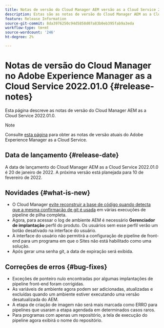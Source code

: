 ```yaml
---
title: Notas de versão do Cloud Manager AEM versão as a Cloud Service 2022.01.0
description: Estas são as notas de versão do Cloud Manager AEM as a Cloud Service versão 2022.01.0.
feature: Release Information
source-git-commit: 8da3976250c94d5858d07a83b0eb395fab9a3eda
workflow-type: tm+mt
source-wordcount: '246'
ht-degree: 2%

---
```



# Notas de versão do Cloud Manager no Adobe Experience Manager as a Cloud Service 2022.01.0 {#release-notes}

Esta página descreve as notas de versão do Cloud Manager AEM as a Cloud Service 2022.01.0.

>[!NOTE]
>
>Consulte [esta página](/help/release-notes/release-notes-cloud/release-notes-current.md) para obter as notas de versão atuais do Adobe Experience Manager as a Cloud Service.

## Data de lançamento {#release-date}

A data de lançamento do Cloud Manager AEM as a Cloud Service 2022.01.0 é 20 de janeiro de 2022. A próxima versão está planejada para 10 de fevereiro de 2022.

## Novidades {#what-is-new}

* O Cloud Manager [evite reconstruir a base de código quando detecta que a mesma confirmação de git é usada](/help/implementing/cloud-manager/getting-access-to-aem-in-cloud/setting-up-project.md#build-artifact-reuse) em várias execuções de pipeline de pilha completa.
* Agora, para acessar o log de ambiente AEM é necessário **Gerenciador de implantação** perfil do produto. Os usuários sem esse perfil verão um botão desativado na interface do usuário.
* A interface do usuário não permitirá a configuração de pipeline de front-end para um programa em que o Sites não está habilitado como uma solução.
* Após gerar uma senha git, a data de expiração será exibida.

## Correções de erros {#bug-fixes}

* Exceções de ponteiro nulo encontradas por algumas implantações de pipeline front-end foram corrigidas.
* As variáveis de ambiente agora podem ser adicionadas, atualizadas e excluídas quando um ambiente estiver executando uma versão desatualizada do AEM.
* A etapa de criação de imagem não será mais marcada como ERRO para pipelines que usaram a etapa agendada em determinados casos raros.
* Para programas com apenas um repositório, a tela de execução do pipeline agora exibirá o nome do repositório.
